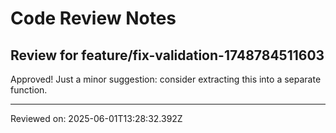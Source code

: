 # Code Review Notes

## Review for feature/fix-validation-1748784511603

Approved! Just a minor suggestion: consider extracting this into a separate function.

---
Reviewed on: 2025-06-01T13:28:32.392Z